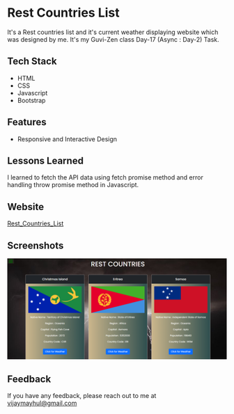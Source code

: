 
# Rest Countries List

It's a Rest countries list and it's current weather displaying website which was designed by me. It's my Guvi-Zen class Day-17 (Async : Day-2) Task.

## Tech Stack

- HTML
- CSS
- Javascript
- Bootstrap

## Features

- Responsive and Interactive Design

## Lessons Learned

I learned to fetch the API data using fetch promise method and error handling throw promise method in Javascript.


## Website

[Rest_Countries_List](https://rest-countries-blue-eight.vercel.app/)


## Screenshots

![App Screenshot](./Img/demo.png)


## Feedback

If you have any feedback, please reach out to me at vijaymayhul@gmail.com
